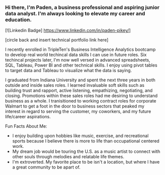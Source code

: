 ### Hi there, I'm Paden, a business professional and aspiring junior data analyst. I'm always looking to elevate my career and education. 

[![Linkedin Badge] https://www.linkedin.com/in/paden-pikey/] 

[circle back and insert technical portfolio link here]

I recently enrolled in TripleTen's Business Intelligence Analytics bootcamp to develop real world techincal data skills I can use in future roles. Six techincal projects later, I'm now well versed in advanced spreadsheets, SQL, Tableau, Power BI and other technical skills. I enjoy using pivot tables to target data and Tableau to visualize what the data is saying. 

I graduated from Indiana University and spent the next three years in both outside and inside sales roles. I learned invaluable soft skills such as building trust and rapport, active listening, empathizing, negotiating, and closing. Promotions within these sales roles had me desiring to understand business as a whole. I tranisitioned to working contract roles for corporate Walmart to get a foot in the door to business sectors that peaked my interest in regard to serving the customer, my coworkers, and my future life/career aspirations.


Fun Facts About Me:

- I enjoy building upon hobbies like music, exercise, and recreational sports because I believe there is more to life than occupational centered work. 
- My dream job would be touring the U.S. as a music artist to connect with other souls through melodies and relatable life themes. 
- I'm extroverted. My favorite place to be isn't a location, but where I have a great community to be apart of. 
